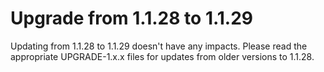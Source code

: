 # Upgrade from 1.1.28 to 1.1.29

Updating from 1.1.28 to 1.1.29 doesn't have any impacts. Please read the appropriate UPGRADE-1.x.x files for updates from older versions to 1.1.28.
